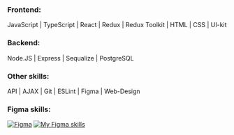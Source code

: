 <!-- ## Hi there! I'm Aslanbek! -->

### Frontend:
JavaScript | TypeScript | React | Redux | Redux Toolkit | HTML | CSS | UI-kit

### Backend:
Node.JS | Express | Sequalize | PostgreSQL

### Other skills:
API | AJAX | Git | ESLint | Figma | Web-Design

<!-- [![codewars](https://www.codewars.com/users/Pofigor/badges/large)](https://www.codewars.com/users/Pofigor)  -->

<!-- ### My pet-projects:
[![step](https://user-images.githubusercontent.com/99525626/188272577-0bc0f1d8-effe-4a02-bd4b-b0d701e138d2.png)](https://pofigor.github.io/step-up-store/)
[![vashaPizza](https://user-images.githubusercontent.com/99525626/227725839-f2a5fb26-6bb5-4975-97d2-b677e9025b14.png)](https://vashapizza.vercel.app/) -->

### Figma skills:
[![Figma](https://github.com/Kaipaeff/Kaipaeff/assets/99525626/59e291ab-a280-4785-a65d-4d07485eb762)](https://www.behance.net/Kaipaeff)
[![My Figma skills](https://user-images.githubusercontent.com/99525626/228199441-adeb5d50-0fc7-480d-a2b5-48f37b9774a4.png)](https://www.behance.net/Kaipaeff)






